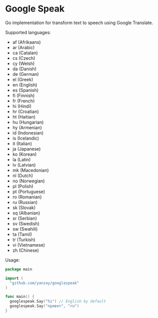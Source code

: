 Google Speak
============

Go implementation for transform text to speech using Google Translate.

Supported languages:
 * af (Afrikaans)
 * ar (Arabic)
 * ca (Catalan)
 * cs (Czech)
 * cy (Welsh)
 * da (Danish)
 * de (German)
 * el (Greek)
 * en (English)
 * es (Spanish)
 * fi (Finnish)
 * fr (French)
 * hi (Hindi)
 * hr (Croatian)
 * ht (Haitian)
 * hu (Hungarian)
 * hy (Armenian)
 * id (Indonesian)
 * is (Icelandic)
 * it (Italian)
 * ja (Japanese)
 * ko (Korean)
 * la (Latin)
 * lv (Latvian)
 * mk (Macedonian)
 * nl (Dutch)
 * no (Norwegian)
 * pl (Polish)
 * pt (Portuguese)
 * ro (Romanian)
 * ru (Russian)
 * sk (Slovak)
 * sq (Albanian)
 * sr (Serbian)
 * sv (Swedish)
 * sw (Swahili)
 * ta (Tamil)
 * tr (Turkish)
 * vi (Vietnamese)
 * zh (Chinese)

Usage:
```go
package main

import (
  "github.com/yanzay/googlespeak"
)

func main() {
  googlespeak.Say("hi") // English by default
  googlespeak.Say("привет", "ru")
}
```
